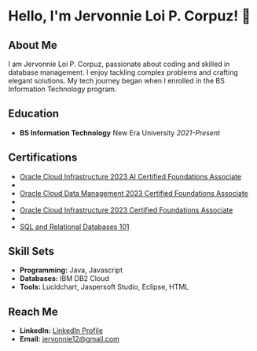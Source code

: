 # Hello, I'm Jervonnie Loi P. Corpuz! 👋

## About Me
I am Jervonnie Loi P. Corpuz, passionate about coding and skilled in database management. I enjoy tackling complex problems and crafting elegant solutions. My tech journey began when I enrolled in the BS Information Technology program.

## Education
- **BS Information Technology**
  New Era University
  *2021-Present*

## Certifications
- [Oracle Cloud Infrastructure 2023 AI Certified Foundations Associate](https://catalog-education.oracle.com/pls/certview/sharebadge?id=5DED17771A47C0D7BD6CEF4BBA809FACA9AE2090B7658BED92CCBE5B184576D0&fbclid=IwAR3PyZ8lm-298GPwiA4om21V2IhDGu7lg5P4GoPkexgjnp7tTEzFxHA4oNE)
- 
- [Oracle Cloud Data Management 2023 Certified Foundations Associate](https://catalog-education.oracle.com/pls/certview/sharebadge?id=6B49B91EE0C827044A82D9F23B60EF31BA180BBE0A7CF75BE396C1771D329B7A&fbclid=IwAR0qqFNRtm-WPsqb7POpwgS3vIGNVk-RTpDnsRehgBRqp4nK7wRqEErWuKc)
- 
- [Oracle Cloud Infrastructure 2023 Certified Foundations Associate](https://catalog-education.oracle.com/pls/certview/sharebadge?id=CC431D915B4683908A95ED171F3DE426CA82317D7178930904B14E1ADD46EAC5&fbclid=IwAR1tYbhqTFc9wtyMP8RIoFYVvnSlsAQXvp4D6caIf7egYBy6biU9v8vGAPg)
- 
- [SQL and Relational Databases 101](https://courses.cognitiveclass.ai/certificates/a9b42f9f40374711a2a3eb72191c1b90)

## Skill Sets
- **Programming:** Java, Javascript
- **Databases:** IBM DB2 Cloud
- **Tools:** Lucidchart, Jaspersoft Studio, Eclipse, HTML

## Reach Me
- **LinkedIn:** [LinkedIn Profile](LinkedIn_Profile_Link)
- **Email:** jervonnie12@gmail.com
